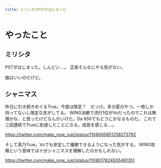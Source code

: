 ```yaml
---
title: ミリシタのPSTがはじまった
---
```


# やったこと

## ミリシタ

PSTがはじまった。しんどい‥‥。
正直そんなにやる気がない。

曲はいいのだけど。

## シャニマス

昨日に引き続きめぐるTrue。今度は限定？　だっけ。多分夏のやつ。一枚しか持ってないし限定な気がしてる。
WING決勝で流行1位がVoだったのでこれは無理かな、と思ったけどなんかいけた。Da 650でもどうにかなるものだ。
これで三回連続でTrueに到達したことになる。成長を感じる‥‥。

https://twitter.com/make_now_just/status/1108000851258273792

そして真乃True。Voでも安定して優勝できるようになった気がする。
WING攻略という意味では十分シャニマスを理解したのかもしれない。

https://twitter.com/make_now_just/status/1108017824935481351
